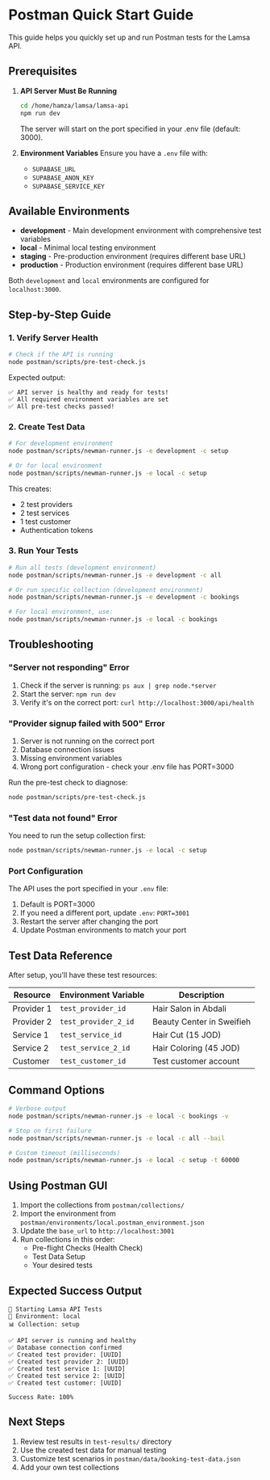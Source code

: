 # Postman Quick Start Guide

This guide helps you quickly set up and run Postman tests for the Lamsa API.

## Prerequisites

1. **API Server Must Be Running**
   ```bash
   cd /home/hamza/lamsa/lamsa-api
   npm run dev
   ```
   The server will start on the port specified in your .env file (default: 3000).

2. **Environment Variables**
   Ensure you have a `.env` file with:
   - `SUPABASE_URL`
   - `SUPABASE_ANON_KEY`
   - `SUPABASE_SERVICE_KEY`

## Available Environments

- **development** - Main development environment with comprehensive test variables
- **local** - Minimal local testing environment
- **staging** - Pre-production environment (requires different base URL)
- **production** - Production environment (requires different base URL)

Both `development` and `local` environments are configured for `localhost:3000`.

## Step-by-Step Guide

### 1. Verify Server Health
```bash
# Check if the API is running
node postman/scripts/pre-test-check.js
```

Expected output:
```
✅ API server is healthy and ready for tests!
✅ All required environment variables are set
✅ All pre-test checks passed!
```

### 2. Create Test Data
```bash
# For development environment
node postman/scripts/newman-runner.js -e development -c setup

# Or for local environment
node postman/scripts/newman-runner.js -e local -c setup
```

This creates:
- 2 test providers
- 2 test services
- 1 test customer
- Authentication tokens

### 3. Run Your Tests
```bash
# Run all tests (development environment)
node postman/scripts/newman-runner.js -e development -c all

# Or run specific collection (development environment)
node postman/scripts/newman-runner.js -e development -c bookings

# For local environment, use:
node postman/scripts/newman-runner.js -e local -c bookings
```

## Troubleshooting

### "Server not responding" Error
1. Check if the server is running: `ps aux | grep node.*server`
2. Start the server: `npm run dev`
3. Verify it's on the correct port: `curl http://localhost:3000/api/health`

### "Provider signup failed with 500" Error
1. Server is not running on the correct port
2. Database connection issues
3. Missing environment variables
4. Wrong port configuration - check your .env file has PORT=3000

Run the pre-test check to diagnose:
```bash
node postman/scripts/pre-test-check.js
```

### "Test data not found" Error
You need to run the setup collection first:
```bash
node postman/scripts/newman-runner.js -e local -c setup
```

### Port Configuration
The API uses the port specified in your `.env` file:
1. Default is PORT=3000
2. If you need a different port, update `.env`: `PORT=3001`
3. Restart the server after changing the port
4. Update Postman environments to match your port

## Test Data Reference

After setup, you'll have these test resources:

| Resource | Environment Variable | Description |
|----------|---------------------|-------------|
| Provider 1 | `test_provider_id` | Hair Salon in Abdali |
| Provider 2 | `test_provider_2_id` | Beauty Center in Sweifieh |
| Service 1 | `test_service_id` | Hair Cut (15 JOD) |
| Service 2 | `test_service_2_id` | Hair Coloring (45 JOD) |
| Customer | `test_customer_id` | Test customer account |

## Command Options

```bash
# Verbose output
node postman/scripts/newman-runner.js -e local -c bookings -v

# Stop on first failure
node postman/scripts/newman-runner.js -e local -c all --bail

# Custom timeout (milliseconds)
node postman/scripts/newman-runner.js -e local -c setup -t 60000
```

## Using Postman GUI

1. Import the collections from `postman/collections/`
2. Import the environment from `postman/environments/local.postman_environment.json`
3. Update the `base_url` to `http://localhost:3001`
4. Run collections in this order:
   - Pre-flight Checks (Health Check)
   - Test Data Setup
   - Your desired tests

## Expected Success Output

```
🚀 Starting Lamsa API Tests
📍 Environment: local
📊 Collection: setup

✅ API server is running and healthy
✅ Database connection confirmed
✅ Created test provider: [UUID]
✅ Created test provider 2: [UUID]
✅ Created test service 1: [UUID]
✅ Created test service 2: [UUID]
✅ Created test customer: [UUID]

Success Rate: 100%
```

## Next Steps

1. Review test results in `test-results/` directory
2. Use the created test data for manual testing
3. Customize test scenarios in `postman/data/booking-test-data.json`
4. Add your own test collections